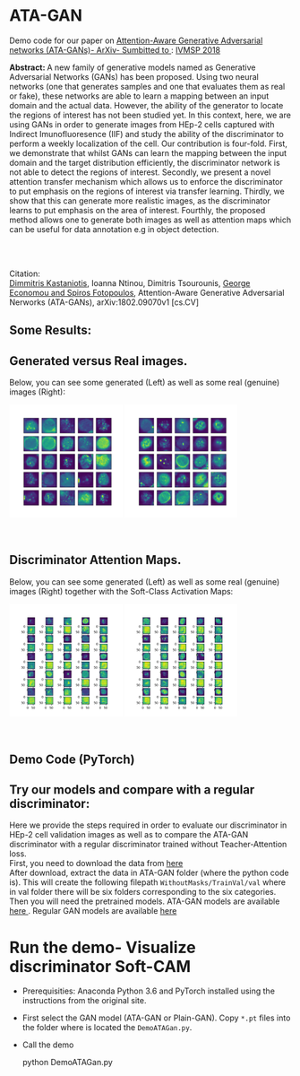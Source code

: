 # ATA-GAN


Demo code for our paper  on <a href="http://arxiv.org/abs/1802.09070"> Attention-Aware Generative Adversarial networks (ATA-GANs)- ArXiv- Sumbitted to  </a>: <a href="http://ivmsp2018.org/"> IVMSP 2018</a>
<br />

<strong> Abstract: </strong> A new family of generative models named as Generative Adversarial Networks (GANs) has been proposed. Using two neural networks (one that generates samples and one that evaluates them as real or fake), these networks are able
to learn a mapping between an input domain and the actual data. However, the ability of the generator to locate the regions
of interest has not been studied yet. In this context, here, we are using GANs in order to generate images from HEp-2 cells
captured with Indirect Imunofluoresence (IIF) and study the ability of the discriminator to perform a weekly localization of the cell. Our contribution is four-fold. First, we demonstrate that whilst GANs can learn the mapping between the input
domain and the target distribution efficiently, the discriminator network is not able to detect the regions of interest. Secondly, we present a novel attention transfer mechanism which allows us to enforce the discriminator to put emphasis on the regions of interest via transfer learning. Thirdly, we show that this can generate more realistic images, as the discriminator learns to put emphasis on the area of interest. Fourthly, the proposed method allows one to generate both images as well as attention maps which can be useful for data annotation e.g in object detection.

<br />
<br />

Citation: <br/>
<a href="www.upcv.upatras.gr/personal/kastaniotis">Dimmitris Kastaniotis</a>, Ioanna Ntinou, Dimitris Tsourounis, <a href="www.upcv.upatras.gr/personal/economou">George Economou and <a href="www.upcv.upatras.gr/personal/fotopoulos">Spiros Fotopoulos</a>, Attention-Aware Generative Adversarial Nerworks (ATA-GANs), arXiv:1802.09070v1 [cs.CV]

## Some Results:



## Generated versus Real images.

Below, you can see some generated (Left) as well as some real (genuine) images (Right): <br />

<img src="gitimages/GeneratedImages_git.png" width="40%"/> <img src="gitimages/RealImages_git.png" width="40%"/> 

<br />
 
 
 ## Discriminator Attention Maps.
 
 Below, you can see some generated (Left) as well as some real (genuine) images (Right) together with the Soft-Class Activation Maps: <br />
 
<img src="gitimages/FAKE_D_cams.png" width="40%"/> <img src="gitimages/REAL_D_cams.png" width="40%"/> 

<br />


## Demo Code (PyTorch)

## Try our models and compare with a regular discriminator:

Here we provide the steps required in order to evaluate our discriminator in HEp-2 cell validation images as well as to compare the ATA-GAN discriminator with a regular discriminator trained without Teacher-Attention loss. <br/>
First, you need to download the data from <a href="https://www.dropbox.com/s/1mjnpwqfrk0au4b/ICPR2014_demoImages.zip?dl=0">here </a> <br />
After download, extract the data in ATA-GAN folder (where the python code is). This will create the following filepath `WithoutMasks/TrainVal/val` where in val folder there will be six folders corresponding to the six categories.
<br />
Then you will need the pretrained models. ATA-GAN models are available <a href="https://www.dropbox.com/s/ldn821j0kfdo7jj/ATAGAN_models.zip?dl=0"> here </a>. Regular GAN models are available <a href="https://www.dropbox.com/s/9o64m6d1jsk4tp6/PlainGAN_models.zip?dl=0"> here</a>
<br />
# Run the demo- Visualize discriminator Soft-CAM
- Prerequisities: Anaconda Python 3.6 and PyTorch installed using the instructions from the original site.
- First select the GAN model (ATA-GAN or Plain-GAN). Copy `*.pt` files into the folder where is located the `DemoATAGan.py`.
- Call the demo


     python DemoATAGan.py
    
    




